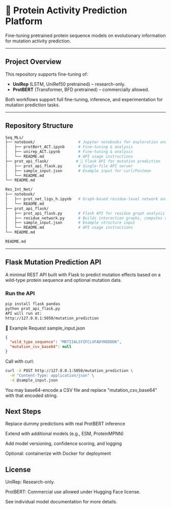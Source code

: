 # 🧬 Protein Activity Prediction Platform

Fine-tuning pretrained protein sequence models on evolutionary information for mutation activity prediction.

---

## Project Overview

This repository supports fine-tuning of:

- **UniRep** (LSTM, UniRef50 pretrained) – research-only.
- **ProtBERT** (Transformer, BFD pretrained) – commercially allowed.

Both workflows support full fine-tuning, inference, and experimentation for mutation prediction tasks.

---

## Repository Structure
```graphql
Seq_MLs/
├── notebook/                   # Jupyter notebooks for exploration and training
│   ├── protBert_ACT.ipynb      # Fine-tuning & analysis
│   ├── unirep_ACT.ipynb        # Fine-tuning & analysis
│   └── README.md               # API usage instructions
├── prot_api_flask/            # 🧠 Flask API for mutation prediction
│   ├── prot_api_flask.py       # Single-file API server 
│   ├── sample_input.json       # Example input for curl/Postman 
│   └── README.md
└── README.md

Res_Int_Net/
├── notebook/
│   ├── prot_net_ligs_h.ipynb   # Graph-based residue-level network analysis
│   └── README.md
├── prot_api_flask/
│   ├── prot_api_flask.py       # Flask API for residue graph analysis
│   ├── residue_network.py      # Builds interaction graphs, computes centrality
│   ├── sample_input.json       # Example structure input
│   └── README.md               # API usage instructions
└── README.md

README.md
```

---

## Flask Mutation Prediction API

A minimal REST API built with Flask to predict mutation effects based on a wild-type protein sequence and optional mutation data.

### Run the API

```bash
pip install flask pandas
python prot_api_flask.py
API will run at:
http://127.0.0.1:5050/mutation_prediction
```

📡 Example Request
sample_input.json
```json
{
  "wild_type_sequence": "MKTIIALSYIFCLVFADYKDDDDK",
  "mutation_csv_base64": null
}
```
Call with curl:
```bash
curl -X POST http://127.0.0.1:5050/mutation_prediction \
  -H "Content-Type: application/json" \
  -d @sample_input.json
```
You may base64-encode a CSV file and replace "mutation_csv_base64" with that encoded string.

## Next Steps
Replace dummy predictions with real ProtBERT inference

Extend with additional models (e.g., ESM, ProteinMPNN)

Add model versioning, confidence scoring, and logging

Optional: containerize with Docker for deployment

## License
UniRep: Research-only.

ProtBERT: Commercial use allowed under Hugging Face license.

See individual model documentation for more details.
